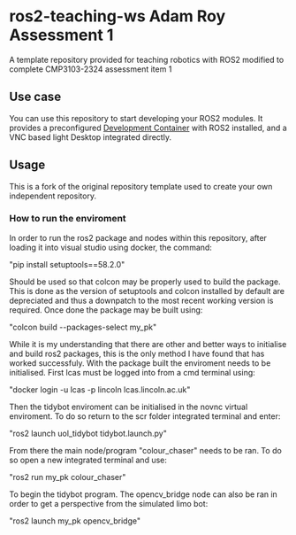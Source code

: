 # ros2-teaching-ws Adam Roy Assessment 1
A template repository provided  for teaching robotics with ROS2 modified to complete CMP3103-2324 assessment item 1

## Use case

You can use this repository to start developing your ROS2 modules. It provides a preconfigured [Development Container](https://containers.dev/) with ROS2 installed, and a VNC based light Desktop integrated directly.

## Usage

This is a fork of the original repository template used to create your own independent repository.

### How to run the enviroment

In order to run the ros2 package and nodes within this repository, after loading it into visual studio using docker, the command:

"pip install setuptools==58.2.0"

Should be used so that colcon may be properly used to build the package. This is done as the version of setuptools and colcon installed by default are depreciated and thus a downpatch to the most recent working version is required. Once done the package may be built using:

"colcon build --packages-select my_pk"

While it is my understanding that there are other and better ways to initialise and build ros2 packages, this is the only method I have found that has worked successfuly. With the package built the enviroment needs to be initialised. First lcas must be logged into from a cmd terminal using:

"docker login -u lcas -p lincoln lcas.lincoln.ac.uk"

Then the tidybot enviroment can be initialised in the novnc virtual enviroment. To do so return to the scr folder integrated terminal and enter:

"ros2 launch uol_tidybot tidybot.launch.py"

From there the main node/program "colour_chaser" needs to be ran. To do so open a new integrated terminal and use:

"ros2 run my_pk colour_chaser"

To begin the tidybot program. The opencv_bridge node can also be ran in order to get a perspective from the simulated limo bot:

"ros2 launch my_pk opencv_bridge"


